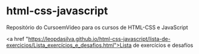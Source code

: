 # html-css-javascript
Repositório do CursoemVídeo para os cursos de HTML-CSS e JavaScript

<a href "https://leopdasilva.github.io/html-css-javascript/lista-de-exercicios/Lista_exercícios_e_desafios.html">Lista de exercícios e desafíos</a>
